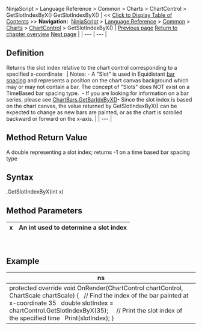 ﻿
NinjaScript > Language Reference > Common > Charts > ChartControl > GetSlotIndexByX()
GetSlotIndexByX()
| << [Click to Display Table of Contents](getslotindexbyx.md) >> **Navigation:**     [NinjaScript](ninjascript.md) > [Language Reference](language_reference_wip.md) > [Common](common.md) > [Charts](chart.md) > [ChartControl](chartcontrol.md) > GetSlotIndexByX() | [Previous page](getslotindexbytime.md) [Return to chapter overview](chartcontrol.md) [Next page](gettimebyslotindex.md) |
| --- | --- |
## Definition
Returns the slot index relative to the chart control corresponding to a specified x-coordinate
 
| Notes:  - A "Slot" is used in Equidistant [bar spacing](barspacingtype.md) and represents a position on the chart canvas background which may or may not contain a bar. The concept of "Slots" does NOT exist on a TimeBased bar spacing type.  - If you are looking for information on a bar series, please see [ChartBars.GetBarIdxByX()](chartbars_getbaridxbyx.md)- Since the slot index is based on the chart canvas, the value returned by GetSlotIndexByX() can be expected to change as new bars are painted, or as the chart is scrolled backward or forward on the x-axis. |
| --- |

## Method Return Value
A double representing a slot index; returns -1 on a time based bar spacing type
## 
## Syntax
<ChartControl>.GetSlotIndexByX(int x)
## 
## Method Parameters
| x | An int used to determine a slot index |
| --- | --- |
 
## 
## Example
| ns |
| --- |
| protected override void OnRender(ChartControl chartControl, ChartScale chartScale) {    // Find the index of the bar painted at x-coordinate 35    double slotIndex = chartControl.GetSlotIndexByX(35);      // Print the slot index of the specified time    Print(slotIndex); } |

